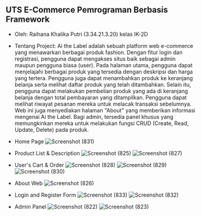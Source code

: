 ## UTS E-Commerce Pemrograman Berbasis Framework

- Oleh: Raihana Khalika Putri (3.34.21.3.20) kelas IK-2D
- Tentang Project: Ai the Label adalah sebuah platform web e-commerce yang menawarkan berbagai produk fashion. Dengan fitur login dan registrasi, pengguna dapat mengakses situs baik sebagai admin maupun pengguna biasa (user). Pada halaman utama, pengguna dapat menjelajahi berbagai produk yang tersedia dengan deskripsi dan harga yang tertera. Pengguna juga dapat menambahkan produk ke keranjang belanja serta melihat daftar produk yang telah ditambahkan. Selain itu, pengguna dapat melakukan pembelian produk yang ada di keranjang belanja dengan total pembayaran yang ditampilkan. Pengguna dapat melihat riwayat pesanan mereka untuk melacak transaksi sebelumnya. Web ini juga menyediakan halaman "About" yang memberikan informasi mengenai Ai the Label. Bagi admin, tersedia panel khusus yang memungkinkan mereka untuk melakukan fungsi CRUD (Create, Read, Update, Delete) pada produk.

- Home Page
![Screenshot (831)](https://github.com/rraihanaa/E-Commerce_Ai-the-Label/assets/118273418/ee33e277-3196-4e7b-b6d9-8096ac6e19f5)

- Product List & Description
![Screenshot (825)](https://github.com/rraihanaa/E-Commerce_Ai-the-Label/assets/118273418/18194ec7-de60-4a0a-a282-3b6fadaf5efc)
![Screenshot (827)](https://github.com/rraihanaa/E-Commerce_Ai-the-Label/assets/118273418/9d5fa51c-0d8c-4c3c-a271-b86588da6898)

- User's Cart & Order
![Screenshot (828)](https://github.com/rraihanaa/E-Commerce_Ai-the-Label/assets/118273418/3d23a00d-1b95-4e26-b0af-9ffca7f38caf)
![Screenshot (829)](https://github.com/rraihanaa/E-Commerce_Ai-the-Label/assets/118273418/de74a073-4269-4302-8914-3648423b3f60)
![Screenshot (830)](https://github.com/rraihanaa/E-Commerce_Ai-the-Label/assets/118273418/58dd706e-6d2b-41c3-adc9-7e731e14da92)

- About Web
![Screenshot (826)](https://github.com/rraihanaa/E-Commerce_Ai-the-Label/assets/118273418/d34f3f23-4806-4a81-9506-a261231ed3d8)

- Login and Register Form
![Screenshot (833)](https://github.com/rraihanaa/E-Commerce_Ai-the-Label/assets/118273418/8d1c5b92-b7fc-4799-80d1-1a3363accce3)
![Screenshot (832)](https://github.com/rraihanaa/E-Commerce_Ai-the-Label/assets/118273418/2bed92ae-b3ea-4523-b270-19f7766df3af)

- Admin Panel
![Screenshot (822)](https://github.com/rraihanaa/E-Commerce_Ai-the-Label/assets/118273418/91cadf7d-c268-4c68-a822-2a3399312fd3)
![Screenshot (823)](https://github.com/rraihanaa/E-Commerce_Ai-the-Label/assets/118273418/901ed330-879d-49c2-9e15-65f446c5b082)
